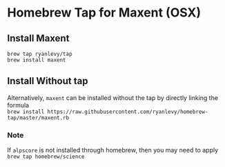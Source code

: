 # Homebrew Tap for Maxent (OSX)
## Install Maxent
`brew tap ryanlevy/tap`  
`brew install maxent` 
 
## Install Without tap
Alternatively, `maxent` can be installed without the tap by directly linking the formula  
`brew install https://raw.githubusercontent.com/ryanlevy/homebrew-tap/master/maxent.rb`  

### Note
If `alpscore` is not installed through homebrew, then you may need to apply
`brew tap homebrew/science`

